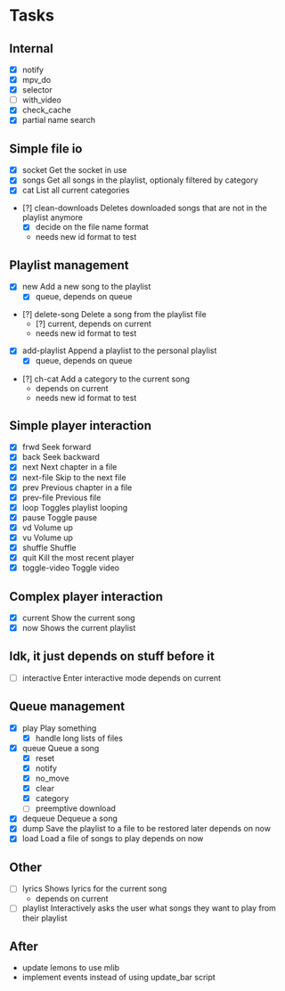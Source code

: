 
# Tasks

## Internal

 - [x] notify
 - [x] mpv_do
 - [x] selector
 - [ ] with_video
 - [x] check_cache
 - [x] partial name search

## Simple file io

 - [x] socket             Get the socket in use
 - [x] songs              Get all songs in the playlist, optionaly filtered by category
 - [x] cat                List all current categories
 - [?] clean-downloads    Deletes downloaded songs that are not in the playlist anymore
     - [x] decide on the file name format
     - needs new id format to test

## Playlist management

 - [x] new                Add a new song to the playlist
     - [x] queue, depends on queue
 - [?] delete-song        Delete a song from the playlist file
     - [?] current, depends on current
     - needs new id format to test
 - [x] add-playlist       Append a playlist to the personal playlist
     - [x] queue, depends on queue
 - [?] ch-cat             Add a category to the current song
     - depends on current
     - needs new id format to test

## Simple player interaction

 - [x] frwd               Seek forward
 - [x] back               Seek backward
 - [x] next               Next chapter in a file
 - [x] next-file          Skip to the next file
 - [x] prev               Previous chapter in a file
 - [x] prev-file          Previous file
 - [x] loop               Toggles playlist looping
 - [x] pause              Toggle pause
 - [x] vd                 Volume up
 - [x] vu                 Volume up
 - [x] shuffle            Shuffle
 - [x] quit               Kill the most recent player
 - [x] toggle-video       Toggle video

## Complex player interaction

 - [x] current            Show the current song
 - [x] now                Shows the current playlist

## Idk, it just depends on stuff before it

 - [ ] interactive        Enter interactive mode
     depends on current

## Queue management
 - [x] play               Play something
     - [x] handle long lists of files
 - [x] queue              Queue a song
     - [x] reset
     - [x] notify
     - [x] no_move
     - [x] clear
     - [x] category
     - [ ] preemptive download
 - [x] dequeue            Dequeue a song
 - [x] dump               Save the playlist to a file to be restored later
     depends on now
 - [x] load               Load a file of songs to play
     depends on now

## Other

 - [ ] lyrics             Shows lyrics for the current song
     - depends on current
 - [ ] playlist           Interactively asks the user what songs they want to play from their playlist

## After

- update lemons to use mlib
- implement events instead of using update_bar script
